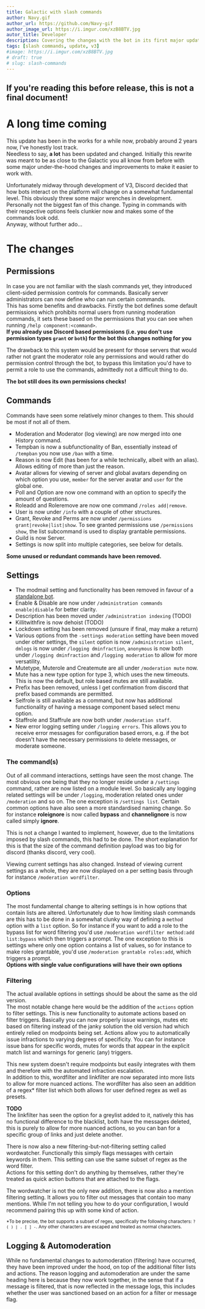 ```yaml
---
title: Galactic with slash commands
author: Navy.gif
author_url: https://github.com/Navy-gif
author_image_url: https://i.imgur.com/xzB8BTV.jpg
autor_title: Developer
description: Covering the changes with the bot in its first major update in a while.
tags: [slash commands, update, v3]
#image: https://i.imgur.com/xzB8BTV.jpg
# draft: true
# slug: slash-commands
---
```



## If you're reading this before release, this is not a final document!

# A long time coming
This update has been in the works for a while now, probably around 2 years now, I've honestly lost track.  
Needless to say, **a lot** has been updated and changed. Initially this rewrite was meant to be as close to the Galactic you all know from before with some major under-the-hood changes and improvements to make it easier to work with.  

Unfortunately midway through development of V3, Discord decided that how bots interact on the platform will change on a somewhat fundamental level. This obviously threw some major wrenches in development. 
Personally not the biggest fan of this change. Typing in commands with their respective options feels clunkier now and makes some of the commands look odd.  
Anyway, without further ado...

# The changes  

## Permissions  
In case you are not familiar with the slash commands yet, they introduced client-sided permission controls for commands. Basically server administrators can now define who can run certain commands.  
This has some benefits and drawbacks. Firstly the bot defines some default permissions which prohibits normal users from running moderation commands, it sets these based on the permissions that you can see when running `/help component:<command>`.  
**If you already use Discord based permissions (i.e. you don't use permission types `grant` or `both`) for the bot this changes nothing for you**  

The drawback to this system would be present for those servers that would rather not grant the moderator role any permissions and would rather do permission control through the bot, to bypass this limitation you'd have to permit a role to use the commands, admittedly not a difficult thing to do.  

**The bot still does its own permissions checks!**

## Commands
Commands have seen some relatively minor changes to them. This should be most if not all of them.

- Moderation and Moderator (log viewing) are now merged into one History command.
- Tempban is now a subfunctionality of Ban, essentially instead of `/tempban` you now use `/ban` with a time.
- Reason is now Edit (has been for a while technically, albeit with an alias). Allows editing of more than just the reason.
- Avatar allows for viewing of server and global avatars depending on which option you use, `member` for the server avatar and `user` for the global one.
- Poll and Option are now one command with an option to specify the amount of questions.
- Roleadd and Roleremove are now one command `/roles add|remove`.
- User is now under `/info` with a couple of other structures.
- Grant, Revoke and Perms are now under `/permissions grant|revoke|list|show`. To see granted permissions use `/permissions show`, the list subcommand is used to display grantable permissions.
- Guild is now Server.
- Settings is now split into multiple categories, see below for details.

**Some unused or redundant commands have been removed.**

## Settings  

- The modmail setting and functionality has been removed in favour of a [standalone bot](https://github.com/GalacticBot/modmail).
- Enable & Disable are now under `/administration commands enable|disable` for better clarity.
- Description has been moved under `/administration indexing` (TODO)
- Killitwithfire is now dehoist (TODO)
- Lockdown setting has been removed (unsure if final, may make a return)
- Various options from the `-settings moderation` setting have been moved under other settings, the `silent` option is now `/administration silent`, `dmlogs` is now under `/logging dminfraction`, `anonymous` is now both under `/logging dminfraction` and `/logging moderation` to allow for more versatility.
- Mutetype, Muterole and Createmute are all under `/moderation mute` now.
- Mute has a new type option for type 3, which uses the new timeouts. This is now the default, but role based mutes are still available.
- Prefix has been removed, unless I get confirmation from discord that prefix based commands are permitted.
- Selfrole is still available as a command, but now has additional functionality of having a message component based select menu option.
- Staffrole and Staffrule are now both under `/moderation staff`.
- New error logging setting under `/logging errors`. This allows you to receive error messages for configuration based errors, e.g. if the bot doesn't have the necessary permissions to delete messages, or moderate someone.

### The command(s)
Out of all command interactions, settings have seen the most change. The most obvious one being that they no longer reside under a `/settings` command, rather are now listed on a module level.
So basically any logging related settings will be under `/logging`, moderation related ones under `/moderation` and so on. The one exception is `/settings list`. 
Certain common options have also seen a more standardised naming change. So for instance **roleignore** is now called **bypass** and **channelignore** is now called simply **ignore**.

This is not a change I wanted to implement, however, due to the limitations imposed by slash commands, this had to be done. The short explanation for this is that the size of the command definition payload was too big for discord (thanks discord, very cool).

Viewing current settings has also changed. Instead of viewing current settings as a whole, they are now displayed on a per setting basis through for instance `/moderation wordfilter`.

### Options
The most fundamental change to altering settings is in how options that contain lists are altered. Unfortunately due to how limiting slash commands are this has to be done in a somewhat clunky way of defining a `method` option with a `list` option. 
So for instance if you want to add a role to the bypass list for word filtering you'd use `/moderation wordfilter method:add list:bypass` which then triggers a prompt.
The one exception to this is settings where only one option contains a list of values, so for instance to make roles grantable, you'd use `/moderation grantable roles:add`, which triggers a prompt.  
**Options with single value configurations will have their own options**  

### Filtering
The actual available options in settings should be about the same as the old version.  
The most notable change here would be the addition of the `actions` option to filter settings. 
This is new functionality to automate actions based on filter triggers. Basically you can now properly issue warnings, mutes etc based on filtering instead of the janky solution the old version had which entirely relied on modpoints being set. 
Actions allow you to automatically issue infractions to varying degrees of specificity. You can for instance issue bans for specific words, mutes for words that appear in the explicit match list and warnings for generic (any) triggers.

This new system doesn't require modpoints but easily integrates with them and therefore with the automated infraction escalation.  
In addition to this, wordfilter and linkfilter are now separated into more lists to allow for more nuanced actions. The wordfilter has also seen an addition of a regex* filter list which both allows for user defined regex as well as presets.

**TODO**  
The linkfilter has seen the option for a greylist added to it, natively this has no functional difference to the blacklist, both have the messages deleted, this is purely to allow for more nuanced actions, so you can ban for a specific group of links and just delete another.  

There is now also a new filtering-but-not-filtering setting called wordwatcher. Functionally this simply flags messages with certain keywords in them. This setting can use the same subset of regex as the word filter.  
Actions for this setting don't do anything by themselves, rather they're treated as quick action buttons that are attached to the flags.  

The wordwatcher is not the only new addition, there is now also a mention filtering setting. It allows you to filter out messages that contain too many mentions. While I'm not telling you how to do your configuration, I would recommend pairing this up with some kind of action.

<sub>*To be precise, the bot supports a subset of regex, specifically the following characters: <code>? ( ) | . [ ] -</code>. Any other characters are escaped and treated as normal characters.</sub>  

## Logging & Automoderation  
While no fundamental changes to automoderation (filtering) have occurred, they have been improved under the hood, on top of the additional filter lists and actions. The reason logging and automoderation are under the same heading here is because 
they now work together, in the sense that if a message is filtered, that is now reflected in the message logs, this includes whether the user was sanctioned based on an action for a filter or message flag.